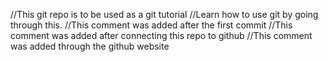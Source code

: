 //This git repo is to be used as a git tutorial
//Learn how to use git by going through this.
//This comment was added after the first commit
//This comment was added after connecting this repo to github
//This comment was added through the github website

